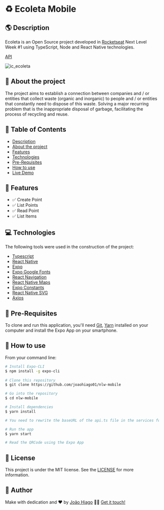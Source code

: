 # :recycle: Ecoleta Mobile

## :earth_americas: Description

Ecoleta is an Open Source project developed in [Rocketseat](https://rocketseat.com.br/) Next Level Week #1 using TypeScript, Node and React Native technologies. 

[API](https://github.com/joaohiago01/nlw-server)

![ic_ecoleta](https://user-images.githubusercontent.com/38081852/84095189-04178580-a9d5-11ea-9496-9ec6f6a282e5.png)

## :sunflower: About the project

The project aims to establish a connection between companies and / or entities that collect waste (organic and inorganic) to people and / or entities that constantly need to dispose of this waste. Solving a major recurring problem that is the inappropriate disposal of garbage, facilitating the process of recycling and reuse.

## :pushpin: Table of Contents

<!--ts-->
   * [Description](#earth_americas-description)
   * [About the project](#sunflower-about-the-project)
   * [Features](#key-features)
   * [Technologies](#computer-technologies)
   * [Pre-Requisites](#scroll-pre-requisites)
   * [How to use](#construction_worker-how-to-use)
   * [Live Demo](#top-live-demo)
<!--te-->

## :key: Features

- :white_check_mark: Create Point
- :white_check_mark: List Points
- :white_check_mark: Read Point
- :white_check_mark: List Items

## :computer: Technologies

The following tools were used in the construction of the project:

- [Typescript](https://www.typescriptlang.org/)
- [React Native](https://reactnative.dev/docs/getting-started)
- [Expo](https://expo.io/)
- [Expo Google Fonts](https://github.com/expo/google-fonts)
- [React Navigation](https://reactnavigation.org/)
- [React Native Maps](https://github.com/react-native-community/react-native-maps)
- [Expo Constants](https://docs.expo.io/versions/latest/sdk/constants/)
- [React Native SVG](https://github.com/react-native-community/react-native-svg)
- [Axios](https://github.com/axios/axios)

## :scroll: Pre-Requisites

To clone and run this application, you'll need [Git](https://git-scm.com/), [Yarn](https://yarnpkg.com/) installed on your computer and install the Expo App on your smartphone.

## :construction_worker: How to use

From your command line:

```bash
# Install Expo-CLI
$ npm install -g expo-cli
 
# Clone this repository
$ git clone https://github.com/joaohiago01/nlw-mobile

# Go into the repository
$ cd nlw-mobile

# Install dependencies
$ yarn install

# You need to rewrite the baseURL of the api.ts file in the services folder according to your machine's IP.

# Run the app
$ yarn start

# Read the QRCode using the Expo App
```

## :closed_book: License

This project is under the MIT license. See the [LICENSE](https://github.com/joaohiago01/nlw-mobile/blob/master/LICENSE) for more information.

## :rocket: Author

Make with dedication and ❤️ by [João Hiago](https://github.com/joaohiago01) 👋🏽 [Get it touch!](https://www.linkedin.com/in/joaohiago/)
